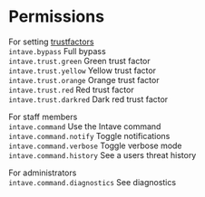 # Permissions

For setting [trustfactors](trust-01-introduction.md) <br>
`intave.bypass` Full bypass <br>
`intave.trust.green` Green trust factor <br>
`intave.trust.yellow` Yellow trust factor<br>
`intave.trust.orange` Orange trust factor<br>
`intave.trust.red` Red trust factor<br>
`intave.trust.darkred` Dark red trust factor<br>

For staff members <br>
`intave.command` Use the Intave command <br>
`intave.command.notify` Toggle notifications <br>
`intave.command.verbose` Toggle verbose mode <br>
`intave.command.history` See a users threat history <br>

For administrators <br>
`intave.command.diagnostics` See diagnostics

<!--
Not indented for public use:
  * `intave.command.internals`
  * `intave.command.internals.collectivekick`
  * `intave.command.internals.delay`
  * `intave.command.internals.rejoinblock`
  * `intave.command.internals.sendnotify`
-->